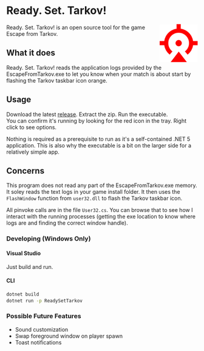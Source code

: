 # Ready. Set. Tarkov!

<img src="images/RST.png" height=100 align=right>

Ready. Set. Tarkov! is an open source tool for the game Escape from Tarkov.

## What it does

Ready. Set. Tarkov! reads the application logs provided by the EscapeFromTarkov.exe to let you know when your match is about start by flashing the Tarkov taskbar icon orange.

## Usage

Download the latest [release](https://www.github.com/InKahootz/ReadySetTarkov/releases/latest/download/ReadySetTarkov.zip). Extract the zip. Run the executable.  
You can confirm it's running by looking for the red icon in the tray. Right click to see options.

Nothing is required as a prerequisite to run as it's a self-contained .NET 5 application. This is also why the executable is a bit on the larger side for a relatively simple app.

## Concerns

This program does not read any part of the EscapeFromTarkov.exe memory. It soley reads the text logs in your game install folder. It then uses the `FlashWindow` function from `user32.dll` to flash the Tarkov taskbar icon.

All pinvoke calls are in the file `User32.cs`. You can browse that to see how I interact with the running processes (getting the exe location to know where logs are and finding the correct window handle).

### Developing (Windows Only)

#### Visual Studio

Just build and run.

#### CLI

```cmd
dotnet build
dotnet run -p ReadySetTarkov
```

### Possible Future Features

- Sound customization
- Swap foreground window on player spawn
- Toast notifications
